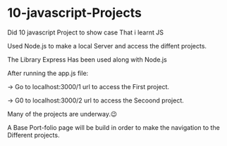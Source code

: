 # 10-javascript-Projects
Did 10 javascript Project to show case That i learnt JS

Used Node.js to make a local Server and access the diffent projects.

The Library Express Has been used along with Node.js

After running the app.js file:

-> Go to localhost:3000/1 url to access the First project.

-> G0 to localhost:3000/2 url to access the Secoond project.

Many of the projects are underway.😉

A Base Port-folio page will be build in order to make the navigation to the Different projects.
